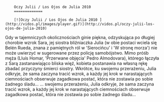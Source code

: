 
        Oczy Julii / Los Ojos de Julia 2010 
        =============
        
        [![Oczy Julii / Los Ojos de Julia 2010 ](http://vidos.pl/images/player.gif)](http://vidos.pl/oczy-julii-los-ojos-de-julia-2010)
        
        
 Gdy w tajemniczych okolicznościach ginie piękna, odzyskująca po długiej chorobie wzrok Sara, jej siostra bliźniaczka Julia (w obie postaci wciela się Belén Rueda, znana z pamiętnych ról w 'Sierocińcu' i 'W stronę morza') nie może uwierzyć w sugerowane przez policję samobójstwo. Mimo próśb męża (Lluís Homar, 'Przerwane objęcia' Pedro Almodovara), którego łączyła z Sarą zastanawiająco bliska więź, kobieta postanawia na własną rękę zbadać przyczyny śmierci siostry. Wkrótce, ku swojemu przerażeniu, Julia odkryje, że sama zaczyna tracić wzrok, a każdy jej krok w narastających ciemnościach obserwuje zagadkowa postać, która nie zostawia po sobie żadnego śladu...   ... swojemu przerażeniu, Julia odkryje, że sama zaczyna tracić wzrok, a każdy jej krok w narastających ciemnościach obserwuje zagadkowa postać, która nie zostawia po sobie żadnego śladu...
    